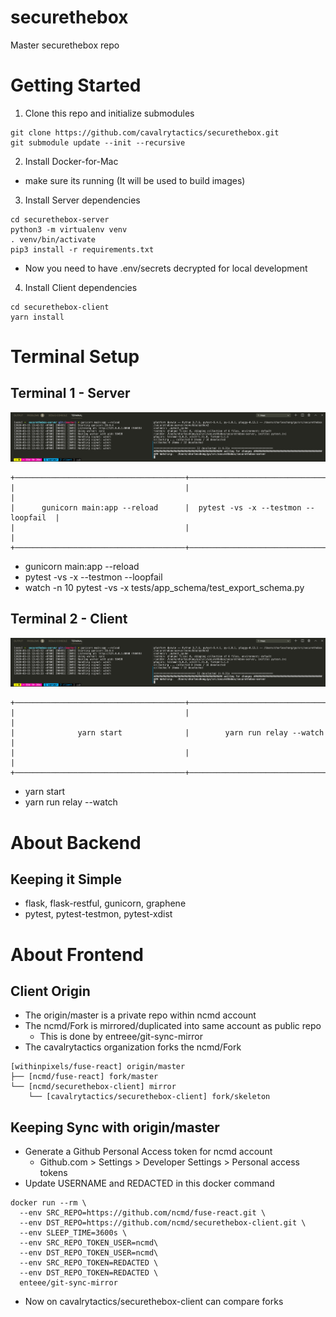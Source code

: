 # securethebox
Master securethebox repo

# Getting Started
1. Clone this repo and initialize submodules
```
git clone https://github.com/cavalrytactics/securethebox.git
git submodule update --init --recursive
```
2. Install Docker-for-Mac
- make sure its running (It will be used to build images)

3. Install Server dependencies
```
cd securethebox-server
python3 -m virtualenv venv
. venv/bin/activate
pip3 install -r requirements.txt
```
- Now you need to have .env/secrets decrypted for local development

4. Install Client dependencies
```
cd securethebox-client
yarn install
```

# Terminal Setup
## Terminal 1 - Server
![server](./images/terminal_server.png "server")
```
+──────────────────────────────────────+──────────────────────────────────────+
|                                      |                                      |
|      gunicorn main:app --reload      |  pytest -vs -x --testmon --loopfail  |
|                                      |                                      |
+──────────────────────────────────────+──────────────────────────────────────+
```
- gunicorn main:app --reload
- pytest -vs -x --testmon --loopfail
- watch -n 10 pytest -vs -x tests/app_schema/test_export_schema.py

## Terminal 2 - Client
![client](./images/terminal_server.png "client")
```
+──────────────────────────────────────+──────────────────────────────────────+
|                                      |                                      |
|              yarn start              |        yarn run relay --watch        |
|                                      |                                      |
+──────────────────────────────────────+──────────────────────────────────────+
```
- yarn start
- yarn run relay --watch

# About Backend
## Keeping it Simple
- flask, flask-restful, gunicorn, graphene
- pytest, pytest-testmon, pytest-xdist

# About Frontend
## Client Origin
- The origin/master is a private repo within ncmd account
- The ncmd/Fork is mirrored/duplicated into same account as public repo
  - This is done by entreee/git-sync-mirror
- The cavalrytactics organization forks the ncmd/Fork
```
[withinpixels/fuse-react] origin/master
├── [ncmd/fuse-react] fork/master
└── [ncmd/securethebox-client] mirror
    └── [cavalrytactics/securethebox-client] fork/skeleton
```

## Keeping Sync with origin/master
- Generate a Github Personal Access token for ncmd account
  - Github.com > Settings > Developer Settings > Personal access tokens
- Update USERNAME and REDACTED in this docker command
```
docker run --rm \
  --env SRC_REPO=https://github.com/ncmd/fuse-react.git \
  --env DST_REPO=https://github.com/ncmd/securethebox-client.git \
  --env SLEEP_TIME=3600s \
  --env SRC_REPO_TOKEN_USER=ncmd\
  --env DST_REPO_TOKEN_USER=ncmd\
  --env SRC_REPO_TOKEN=REDACTED \
  --env DST_REPO_TOKEN=REDACTED \
  enteee/git-sync-mirror
```
- Now on cavalrytactics/securethebox-client can compare forks
